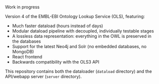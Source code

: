 Work in progress

Version 4 of the EMBL-EBI Ontology Lookup Service (OLS), featuring:

* Much faster dataload (hours instead of days)
* Modular dataload pipeline with decoupled, individually testable stages
* A lossless data representation: everything in the OWL is preserved in the databases
* Support for the latest Neo4j and Solr (no embedded databases, no MongoDB)
* React frontend
* Backwards compatibility with the OLS3 API

This repository contains both the dataloader (`dataload` directory) and the API/webapp server (`server` directory).

